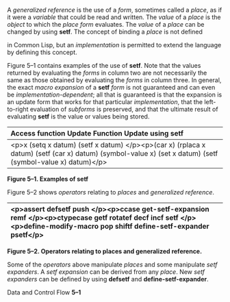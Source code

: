  

A *generalized reference* is the use of a *form*, sometimes called a *place*, as if it were a *variable* that could be read and written. The *value* of a *place* is the *object* to which the *place form* evaluates. The *value* of a *place* can be changed by using **setf**. The concept of binding a *place* is not defined 

in Common Lisp, but an *implementation* is permitted to extend the language by defining this concept. 

Figure 5–1 contains examples of the use of **setf**. Note that the values returned by evaluating the *forms* in column two are not necessarily the same as those obtained by evaluating the *forms* in column three. In general, the exact *macro expansion* of a **setf** *form* is not guaranteed and can even be *implementation-dependent*; all that is guaranteed is that the expansion is an update form that works for that particular *implementation*, that the left-to-right evaluation of *subforms* is preserved, and that the ultimate result of evaluating **setf** is the value or values being stored. 

|**Access function Update Function Update using setf**|
| :- |
|&#60;p&#62;x (setq x datum) (setf x datum) &#60;/p&#62;&#60;p&#62;(car x) (rplaca x datum) (setf (car x) datum) (symbol-value x) (set x datum) (setf (symbol-value x) datum)&#60;/p&#62;|


**Figure 5–1. Examples of setf** 

Figure 5–2 shows *operators* relating to *places* and *generalized reference*. 

|&#60;p&#62;**assert defsetf push** &#60;/p&#62;&#60;p&#62;**ccase get-setf-expansion remf** &#60;/p&#62;&#60;p&#62;**ctypecase getf rotatef decf incf setf** &#60;/p&#62;&#60;p&#62;**define-modify-macro pop shiftf define-setf-expander psetf**&#60;/p&#62;|
| :- |


**Figure 5–2. Operators relating to places and generalized reference.** 

Some of the *operators* above manipulate *places* and some manipulate *setf expanders*. A *setf expansion* can be derived from any *place*. New *setf expanders* can be defined by using **defsetf** and **define-setf-expander**. 

Data and Control Flow **5–1**





